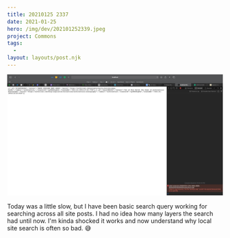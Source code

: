 ```yaml
---
title: 20210125 2337
date: 2021-01-25
hero: /img/dev/202101252339.jpeg
project: Commons
tags:
  -
layout: layouts/post.njk
---
```


![WIP image for 202101252337](/img/dev/202101252339.jpeg)

Today was a little slow, but I have been basic search query working for searching across all site posts. I had no idea how many layers the search had until now. I'm kinda shocked it works and now understand why local site search is often so bad. 😅
